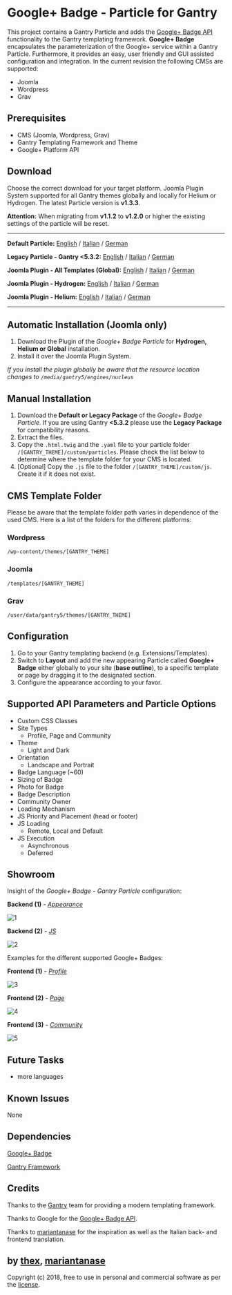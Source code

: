 # Google+ Badge - Particle for Gantry
This project contains a Gantry Particle and adds the [Google+ Badge API](https://developers.google.com/+/web/badge/) functionality to the Gantry templating framework. **Google+ Badge** encapsulates the parameterization of the Google+ service within a Gantry Particle. Furthermore, it provides an easy, user friendly and GUI assisted configuration and integration. In the current revision the following CMSs are supported:
* Joomla
* Wordpress
* Grav

## Prerequisites
* CMS (Joomla, Wordpress, Grav)
* Gantry Templating Framework and Theme
* Google+ Platform API

## Download
Choose the correct download for your target platform. Joomla Plugin System supported for all Gantry themes globally and locally for Helium or Hydrogen. The latest Particle version is **v1.3.3**.

**Attention:** When migrating from **v1.1.2** to **v1.2.0** or higher the existing settings of the particle will be reset.
___
**Default Particle:**
[English](https://github.com/thexmanxyz/Google-Plus-Badge-Gantry/releases/download/v1.3.3/gpb.particle.only.EN.v1.3.3.zip) / [Italian](https://github.com/thexmanxyz/Google-Plus-Badge-Gantry/releases/download/v1.3.3/gpb.particle.only.IT.v1.3.3.zip) / [German](https://github.com/thexmanxyz/Google-Plus-Badge-Gantry/releases/download/v1.3.3/gpb.particle.only.DE.v1.3.3.zip)

**Legacy Particle - Gantry <5.3.2:**
[English](https://github.com/thexmanxyz/Google-Plus-Badge-Gantry/releases/download/v1.3.3/gpb.particle.only.legacy.EN.v1.3.3.zip) / [Italian](https://github.com/thexmanxyz/Google-Plus-Badge-Gantry/releases/download/v1.3.3/gpb.particle.only.legacy.IT.v1.3.3.zip) / [German](https://github.com/thexmanxyz/Google-Plus-Badge-Gantry/releases/download/v1.3.3/gpb.particle.only.legacy.DE.v1.3.3.zip)

**Joomla Plugin - All Templates (Global):**
[English](https://github.com/thexmanxyz/Google-Plus-Badge-Gantry/releases/download/v1.3.3/gpb.j3.global.EN.v1.3.3.zip) / [Italian](https://github.com/thexmanxyz/Google-Plus-Badge-Gantry/releases/download/v1.3.3/gpb.j3.global.IT.v1.3.3.zip) / [German](https://github.com/thexmanxyz/Google-Plus-Badge-Gantry/releases/download/v1.3.3/gpb.j3.global.DE.v1.3.3.zip)

**Joomla Plugin - Hydrogen:**
[English](https://github.com/thexmanxyz/Google-Plus-Badge-Gantry/releases/download/v1.3.3/gpb.j3.hydrogen.EN.v1.3.3.zip) / [Italian](https://github.com/thexmanxyz/Google-Plus-Badge-Gantry/releases/download/v1.3.3/gpb.j3.hydrogen.IT.v1.3.3.zip) / [German](https://github.com/thexmanxyz/Google-Plus-Badge-Gantry/releases/download/v1.3.3/gpb.j3.hydrogen.DE.v1.3.3.zip)

**Joomla Plugin - Helium:**
[English](https://github.com/thexmanxyz/Google-Plus-Badge-Gantry/releases/download/v1.3.3/gpb.j3.helium.EN.v1.3.3.zip) / [Italian](https://github.com/thexmanxyz/Google-Plus-Badge-Gantry/releases/download/v1.3.3/gpb.j3.helium.IT.v1.3.3.zip) / [German](https://github.com/thexmanxyz/Google-Plus-Badge-Gantry/releases/download/v1.3.3/gpb.j3.helium.DE.v1.3.3.zip)
___

## Automatic Installation (Joomla only)
1. Download the Plugin of the *Google+ Badge Particle* for **Hydrogen, Helium or Global** installation.
2. Install it over the Joomla Plugin System.

*If you install the plugin globally be aware that the resource location changes to `/media/gantry5/engines/nucleus`*

## Manual Installation
1. Download the **Default or Legacy Package** of the *Google+ Badge Particle*. If you are using Gantry **<5.3.2** please use the **Legacy Package** for compatibility reasons.
2. Extract the files.
3. Copy the `.html.twig` and the `.yaml` file to your particle folder `/[GANTRY_THEME]/custom/particles`. Please check the list below to determine where the template folder for your CMS is located.
4. [Optional] Copy the `.js` file to the folder `/[GANTRY_THEME]/custom/js`. Create it if it does not exist.

## CMS Template Folder
Please be aware that the template folder path varies in dependence of the used CMS. Here is a list of the folders for the different platforms:

### Wordpress
`/wp-content/themes/[GANTRY_THEME]`

### Joomla
`/templates/[GANTRY_THEME]`

### Grav
`/user/data/gantry5/themes/[GANTRY_THEME]`

## Configuration
1. Go to your Gantry templating backend (e.g. Extensions/Templates).
2. Switch to **Layout** and add the new appearing Particle called **Google+ Badge** either globally to your site (**base outline**), to a specific template or page by dragging it to the designated section.
3. Configure the appearance according to your favor.
 
## Supported API Parameters and Particle Options
* Custom CSS Classes
* Site Types
  * Profile, Page and Community
* Theme
  * Light and Dark
* Orientation
  * Landscape and Portrait
* Badge Language (~60)
* Sizing of Badge
* Photo for Badge
* Badge Description
* Community Owner
* Loading Mechanism
* JS Priority and Placement (head or footer)
* JS Loading
  * Remote, Local and Default
* JS Execution
  * Asynchronous
  * Deferred

## Showroom
Insight of the *Google+ Badge - Gantry Particle* configuration:

**Backend (1)** - *[Appearance](/screenshots/backend_appearance.png)*

![1](/screenshots/backend_appearance.png)

**Backend (2)** - *[JS](/screenshots/backend_js.png)*

![2](/screenshots/backend_js.png)

Examples for the different supported Google+ Badges:

**Frontend (1)** - *[Profile](/screenshots/frontend_profile.png)*

![3](/screenshots/frontend_profile.png)

**Frontend (2)** - *[Page](/screenshots/frontend_page.png)*

![4](/screenshots/frontend_page.png)

**Frontend (3)** - *[Community](/screenshots/frontend_community.png)*

![5](/screenshots/frontend_community.png)

## Future Tasks
* more languages

## Known Issues
None

## Dependencies
[Google+ Badge](https://developers.google.com/+/web/badge/)

[Gantry Framework](http://gantry.org/)

## Credits
Thanks to the [Gantry](https://github.com/gantry) team for providing a modern templating framework.

Thanks to Google for the [Google+ Badge API](https://developers.google.com/+/web/badge/).

Thanks to [mariantanase](https://github.com/mariantanase) for the inspiration as well as the Italian back- and frontend translation.

## by [thex](https://github.com/thexmanxyz), [mariantanase](https://github.com/mariantanase)
Copyright (c) 2018, free to use in personal and commercial software as per the [license](/LICENSE.md).
